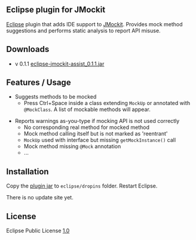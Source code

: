 Eclipse plugin for JMockit
--
[Eclipse](http://www.eclipse.org) plugin that adds IDE support to [JMockit](https://code.google.com/p/jmockit/). Provides mock method suggestions and performs static analysis to report API misuse.

Downloads
--
- v 0.1.1 [eclipse-jmockit-assist_0.1.1.jar](https://github.com/downloads/ajermakovics/eclipse-jmockit-assist/eclipse-jmockit-assist_0.1.1.jar)

Features / Usage
--
* Suggests methods to be mocked
	* Press Ctrl+Space inside a class extending `MockUp` or annotated with `@MockClass`. A list of mockable methods will appear.


- Reports warnings as-you-type if mocking API is not used correctly
	* No corresponding real method for mocked method
	* Mock method calling itself but is not marked as 'reentrant'
	* `MockUp` used with interface but missing `getMockInstance()` call
	* Mock method missing `@Mock` annotation 
	* ...

Installation
--
Copy the [plugin jar](https://github.com/downloads/ajermakovics/eclipse-jmockit-assist/eclipse-jmockit-assist_0.1.1.jar) to `eclipse/dropins` folder. Restart Eclipse.

There is no update site yet.

License
--
Eclipse Public License [1.0](http://www.eclipse.org/legal/epl-v10.html)


